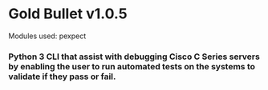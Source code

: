 # Gold Bullet v1.0.5

Modules used: pexpect



### Python 3 CLI that assist with debugging Cisco C Series servers by enabling the user to run automated tests on the systems to validate if they pass or fail.

